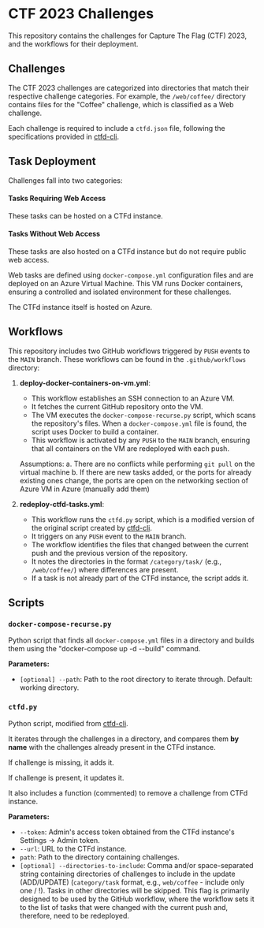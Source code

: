 # CTF 2023 Challenges

This repository contains the challenges for Capture The Flag (CTF) 2023, and the workflows for their deployment.

## Challenges

The CTF 2023 challenges are categorized into directories that match their respective challenge categories. For example, the `/web/coffee/` directory contains files for the "Coffee" challenge, which is classified as a Web challenge.

Each challenge is required to include a `ctfd.json` file, following the specifications provided in [ctfd-cli](https://github.com/eskildsen/ctfd-cli).

## Task Deployment
       
Challenges fall into two categories:

#### Tasks Requiring Web Access

These tasks can be hosted on a CTFd instance.

#### Tasks Without Web Access

These tasks are also hosted on a CTFd instance but do not require public web access.

Web tasks are defined using `docker-compose.yml` configuration files and are deployed on an Azure Virtual Machine. This VM runs Docker containers, ensuring a controlled and isolated environment for these challenges.

The CTFd instance itself is hosted on Azure.

## Workflows

This repository includes two GitHub workflows triggered by `PUSH` events to the `MAIN` branch. These workflows can be found in the `.github/workflows` directory:

1. **deploy-docker-containers-on-vm.yml**:
   - This workflow establishes an SSH connection to an Azure VM.
   - It fetches the current GitHub repository onto the VM.
   - The VM executes the `docker-compose-recurse.py` script, which scans the repository's files. When a `docker-compose.yml` file is found, the script uses Docker to build a container.
   - This workflow is activated by any `PUSH` to the `MAIN` branch, ensuring that all containers on the VM are redeployed with each push.
  
   Assumptions:
   a. There are no conflicts while performing `git pull` on the virtual machine
   b. If there are new tasks added, or the ports for already existing ones change, the ports are open on the networking section of Azure VM in Azure (manually add them)
   

3. **redeploy-ctfd-tasks.yml**:
   - This workflow runs the `ctfd.py` script, which is a modified version of the original script created by [ctfd-cli](https://github.com/eskildsen/ctfd-cli).
   - It triggers on any `PUSH` event to the `MAIN` branch.
   - The workflow identifies the files that changed between the current push and the previous version of the repository.
   - It notes the directories in the format `/category/task/` (e.g., `/web/coffee/`) where differences are present.
   - If a task is not already part of the CTFd instance, the script adds it.

## Scripts 
### `docker-compose-recurse.py`

Python script that finds all `docker-compose.yml` files in a directory and builds them using the "docker-compose up -d --build" command.

**Parameters:**

- `[optional] --path`: Path to the root directory to iterate through. Default: working directory.

### `ctfd.py`

Python script, modified from [ctfd-cli](https://github.com/eskildsen/ctfd-cli).

It iterates through the challenges in a directory, and compares them **by name** with the challenges already present in the CTFd instance.

If challenge is missing, it adds it.

If challenge is present, it updates it.

It also includes a function (commented) to remove a challenge from CTFd instance.

**Parameters:**

- `--token`: Admin's access token obtained from the CTFd instance's Settings -> Admin token.
- `--url`: URL to the CTFd instance.
- `path`: Path to the directory containing challenges.
- `[optional] --directories-to-include`: Comma and/or space-separated string containing directories of challenges to include in the update (ADD/UPDATE) (`category/task` format, e.g., `web/coffee` - include only one / !). Tasks in other directories will be skipped. This flag is primarily designed to be used by the GitHub workflow, where the workflow sets it to the list of tasks that were changed with the current push and, therefore, need to be redeployed.

